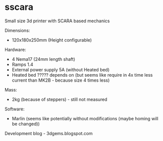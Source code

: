 # sscara
Small size 3d printer with SCARA based mechanics

Dimensions: 
* 120x180x250mm (Height configurable)

Hardware: 
* 4 Nema17 (24mm length shaft)
* Ramps 1.4
* External power supply 5A (without Heated bed)
* Heated bed ????? depends on (but seems like require in 4x time less current than MK2B - because size 4 times less)

Mass:
* 2kg (because of steppers) - still not measured

Software:
* Marlin (seems like potentially without modifications (maybe homing will be changed))

Development blog - 3dgems.blogspot.com
